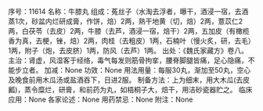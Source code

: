 序号：11614
名称：牛膝丸
组成：菟丝子（水淘去浮者，曝干，酒浸一宿，去酒蒸1次，砂盆内烂研成膏，作饼，焙）2两，熟干地黄（切，焙）2两，薏苡仁2两，白茯苓（去皮）2两，牛膝（去芦，酒浸一宿，焙干）2两，五加皮（有橄榄香为真，去梗，锉，焙）2两，肉桂（去粗皮）1两，石楠叶（慢火炙，研，去毛）1两，附子（炮，去皮脐）1两，防风（去芦）1两。
出处：《魏氏家藏方》卷八。
主治：肾虚，风湿客于经络，毒气每发则筋骨拘挛，腰脊脚腿皆痛，足心隐痛，不能步立者。
加减：None
功效：None
用法用量：每服30丸，渐加至50丸，空心及晚食前用木瓜汤或盐酒吞下，日进2服。
制备方法：上为细末，用大木瓜(去皮瓤)，蒸令糜烂，研膏，和前药为丸，如梧桐子大，焙干，用洁砂瓷器贮之。
临床应用：None
各家论述：None
用药禁忌：None
附注：None
